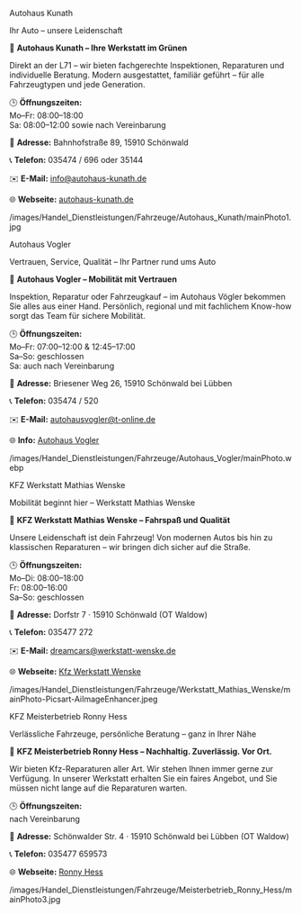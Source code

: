 

<!-- KFZ_SUBCATEGORY_START -->

<!-- AUTOHAUSKUNATH_NAME_START -->
Autohaus Kunath
<!-- AUTOHAUSKUNATH_NAME_END -->
<!-- AUTOHAUSKUNATH_SLOGAN_START -->
Ihr Auto – unsere Leidenschaft
<!-- AUTOHAUSKUNATH_SLOGAN_END -->
<!-- AUTOHAUSKUNATH_TEXT_START -->
🚗 **Autohaus Kunath – Ihre Werkstatt im Grünen**

Direkt an der L71 – wir bieten fachgerechte Inspektionen, Reparaturen und individuelle Beratung. Modern ausgestattet, familiär geführt – für alle Fahrzeugtypen und jede Generation.

🕒 **Öffnungszeiten:**  
Mo–Fr: 08:00–18:00   
Sa: 08:00–12:00 sowie nach Vereinbarung  

📌 **Adresse:** Bahnhofstraße 89, 15910 Schönwald

📞 **Telefon:** 035474 / 696 oder 35144

✉️ **E-Mail:** info@autohaus-kunath.de

🌐 **Webseite:** [autohaus-kunath.de](https://autohaus-kunath.de/)
<!-- AUTOHAUSKUNATH_TEXT_END -->
<!-- AUTOHAUSKUNATH_PHOTO_START -->
/images/Handel_Dienstleistungen/Fahrzeuge/Autohaus_Kunath/mainPhoto1.jpg
<!-- AUTOHAUSKUNATH_PHOTO_END -->

<!-- AUTOHAUSVOGLER_NAME_START -->
Autohaus Vogler
<!-- AUTOHAUSVOGLER_NAME_END -->
<!-- AUTOHAUSVOGLER_SLOGAN_START -->
Vertrauen, Service, Qualität – Ihr Partner rund ums Auto
<!-- AUTOHAUSVOGLER_SLOGAN_END -->
<!-- AUTOHAUSVOGLER_TEXT_START -->
🚗 **Autohaus Vogler – Mobilität mit Vertrauen**

Inspektion, Reparatur oder Fahrzeugkauf – im Autohaus Vögler bekommen Sie alles aus einer Hand. Persönlich, regional und mit fachlichem Know-how sorgt das Team für sichere Mobilität.

🕒 **Öffnungszeiten:**  
Mo–Fr: 07:00–12:00 & 12:45–17:00  
Sa–So: geschlossen  
Sa: auch nach Vereinbarung 

📌 **Adresse:** Briesener Weg 26, 15910 Schönwald bei Lübben

📞 **Telefon:** 035474 / 520

✉️ **E-Mail:** autohausvogler@t-online.de

🌐 **Info:** [Autohaus Vogler](https://www.dasoertliche.de/Themen/Autohaus-Vogler-Service-aller-Fahrzeugtypen-Sch%C3%B6nwald-Sch%C3%B6nwalde-Briesener-Weg#)
<!-- AUTOHAUSVOGLER_TEXT_END -->
<!-- AUTOHAUSVOGLER_PHOTO_START -->
/images/Handel_Dienstleistungen/Fahrzeuge/Autohaus_Vogler/mainPhoto.webp
<!-- AUTOHAUSVOGLER_PHOTO_END -->


<!-- KFZWERKSTATTMATHIASWENSKE_NAME_START -->
KFZ Werkstatt Mathias Wenske
<!-- KFZWERKSTATTMATHIASWENSKE_NAME_END -->
<!-- KFZWERKSTATTMATHIASWENSKE_SLOGAN_START -->
Mobilität beginnt hier – Werkstatt Mathias Wenske
<!-- KFZWERKSTATTMATHIASWENSKE_SLOGAN_END -->
<!-- KFZWERKSTATTMATHIASWENSKE_TEXT_START -->
🚗 **KFZ Werkstatt Mathias Wenske – Fahrspaß und Qualität**  

Unsere Leidenschaft ist dein Fahrzeug! Von modernen Autos bis hin zu klassischen Reparaturen – wir bringen dich sicher auf die Straße.  

🕒 **Öffnungszeiten:**  
Mo–Di: 08:00–18:00   
Fr: 08:00–16:00   
Sa–So: geschlossen  

📌 **Adresse:** Dorfstr 7 · 15910 Schönwald (OT Waldow)

📞 **Telefon:** 035477 272

✉️ **E-Mail:** dreamcars@werkstatt-wenske.de

🌐 **Webseite:** [Kfz Werkstatt Wenske](http://www.werkstatt-wenske.de/ueber-uns/)
<!-- KFZWERKSTATTMATHIASWENSKE_TEXT_END -->
<!-- KFZWERKSTATTMATHIASWENSKE_PHOTO_START -->
/images/Handel_Dienstleistungen/Fahrzeuge/Werkstatt_Mathias_Wenske/mainPhoto-Picsart-AiImageEnhancer.jpeg
<!-- KFZWERKSTATTMATHIASWENSKE_PHOTO_END -->


<!-- MEISTERBETRIEBRONNYHESS_NAME_START -->
KFZ Meisterbetrieb Ronny Hess
<!-- MEISTERBETRIEBRONNYHESS_NAME_END -->
<!-- MEISTERBETRIEBRONNYHESS_SLOGAN_START -->
Verlässliche Fahrzeuge, persönliche Beratung – ganz in Ihrer Nähe
<!-- MEISTERBETRIEBRONNYHESS_SLOGAN_END -->
<!-- MEISTERBETRIEBRONNYHESS_TEXT_START -->
🚗 **KFZ Meisterbetrieb Ronny Hess – Nachhaltig. Zuverlässig. Vor Ort.**  

Wir bieten Kfz-Reparaturen aller Art. Wir stehen Ihnen immer gerne zur Verfügung. In unserer Werkstatt erhalten Sie ein faires Angebot, und Sie müssen nicht lange auf die Reparaturen warten.  

🕒 **Öffnungszeiten:**  
nach Vereinbarung

📌 **Adresse:** Schönwalder Str. 4 · 15910 Schönwald bei Lübben (OT Waldow)

📞 **Telefon:** 035477 659573

🌐 **Webseite:** [Ronny Hess](http://www.ronny-hess.de/)
<!-- MEISTERBETRIEBRONNYHESS_TEXT_END -->
<!-- MEISTERBETRIEBRONNYHESS_PHOTO_START -->
/images/Handel_Dienstleistungen/Fahrzeuge/Meisterbetrieb_Ronny_Hess/mainPhoto3.jpg
<!-- MEISTERBETRIEBRONNYHESS_PHOTO_END -->

<!-- KFZ_SUBCATEGORY_END -->

